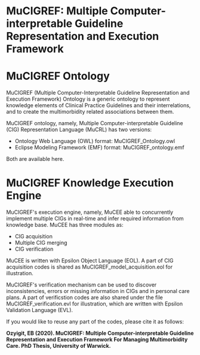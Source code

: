 # MuCIGREF: Multiple Computer-interpretable Guideline Representation and Execution Framework 


# MuCIGREF Ontology

MuCIGREF (Multiple Computer-Interpretable Guideline Representation and Execution Framework) Ontology is a generic ontology to represent knowledge elements of Clinical Practice Guidelines and their interrelations, and to create the multimorbidity related associations between them. 

MuCIGREF ontology, namely, Multiple Computer-interpretable Guideline (CIG) Representation Language (MuCRL) has two versions:
  - Ontology Web Language (OWL) format: MuCIGREF_Ontology.owl
  - Eclipse Modeling Framework (EMF) format: MuCIGREF_ontology.emf

Both are available here. 

# MuCIGREF Knowledge Execution Engine
MuCIGREF's execution engine, namely, MuCEE able to concurrently implement multiple CIGs in real-time and infer required information from knowledge base. MuCEE has three modules as:
  - CIG acquisition
  - Multiple CIG merging
  - CIG verification

MuCEE is written with Epsilon Object Language (EOL). A part of CIG acquisition codes is shared as MuCIGREF_model_acquisition.eol for illustration.

MuCIGREF's verification mechanism can be used to discover inconsistencies, errors or missing information in CIGs and in personal care plans. A part of verificstion codes are also shared under the file MuCIGREF_verification.evl for illustration, which are written with Epsilon Validation Language (EVL). 

If you would like to reuse any part of the codes, please cite it as follows:

**Ozyigit, EB (2020). MuCIGREF: Multiple Computer-interpretable Guideline Representation and Execution Framework For Managing Multimorbidity Care. PhD Thesis, University of Warwick.**

